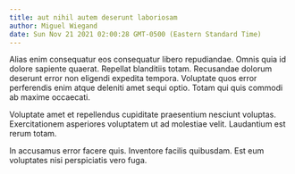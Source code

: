 ```yaml
---
title: aut nihil autem deserunt laboriosam
author: Miguel Wiegand
date: Sun Nov 21 2021 02:00:28 GMT-0500 (Eastern Standard Time)
---
```

Alias enim consequatur eos consequatur libero repudiandae. Omnis quia id dolore sapiente quaerat. Repellat blanditiis totam. Recusandae dolorum deserunt error non eligendi expedita tempora. Voluptate quos error perferendis enim atque deleniti amet sequi optio. Totam qui quis commodi ab maxime occaecati.

 Voluptate amet et repellendus cupiditate praesentium nesciunt voluptas. Exercitationem asperiores voluptatem ut ad molestiae velit. Laudantium est rerum totam.

 In accusamus error facere quis. Inventore facilis quibusdam. Est eum voluptates nisi perspiciatis vero fuga.